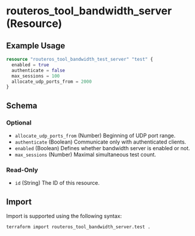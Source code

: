 # routeros_tool_bandwidth_server (Resource)


## Example Usage
```terraform
resource "routeros_tool_bandwidth_test_server" "test" {
  enabled = true
  authenticate = false
  max_sessions = 100
  allocate_udp_ports_from = 2000
}
```

<!-- schema generated by tfplugindocs -->
## Schema

### Optional

- `allocate_udp_ports_from` (Number) Beginning of UDP port range.
- `authenticate` (Boolean) Communicate only with authenticated clients.
- `enabled` (Boolean) Defines whether bandwidth server is enabled or not.
- `max_sessions` (Number) Maximal simultaneous test count.

### Read-Only

- `id` (String) The ID of this resource.

## Import
Import is supported using the following syntax:
```shell
terraform import routeros_tool_bandwidth_server.test .
```
